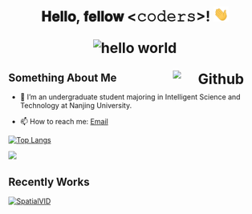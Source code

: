 <h1 align="center">𝐇𝐞𝐥𝐥𝐨, 𝐟𝐞𝐥𝐥𝐨𝐰 <𝚌𝚘𝚍𝚎𝚛𝚜></𝚌𝚘𝚍𝚎𝚛𝚜>! <img src="https://raw.githubusercontent.com/ABSphreak/ABSphreak/master/gifs/Hi.gif" width="30px" alt="">
<br>

![hello world](https://github.com/hayat-tamboli/hayat-tamboli/raw/master/hello-world.png)

<img width="35%" align="right" alt="Github" src="https://user-images.githubusercontent.com/48678280/88862734-4903af80-d201-11ea-968b-9c939d88a37c.gif" />

## Something About Me

- 🔭 I’m an undergraduate student majoring in Intelligent Science and Technology at Nanjing University.
<!-- - 📚 I’m currently learning 3D Vision tutored by my professor. -->
- 📫 How to reach me: [Email](mailto:felixyuan2003@outlook.com)
<!-- - 👯 I’m looking for a software development internship. -->

[![Top Langs](https://github-readme-stats.vercel.app/api/top-langs/?username=FelixYuan-YF)](https://github.com/FelixYuan-YF/FelixYuan-YF)

![](https://github-readme-stats.vercel.app/api?username=FelixYuan-YF&show_icons=true&count_private=true&hide_rank=true&include_all_commits=true&cache_seconds=14400)

## Recently Works
[![SpatialVID](https://github-readme-stats.vercel.app/api/pin/?username=NJU-3DV&repo=SpatialVID&cache_seconds=14400)]([https://github.com/anuraghazra/github-readme-stats](https://github.com/NJU-3DV/spatialVID))
